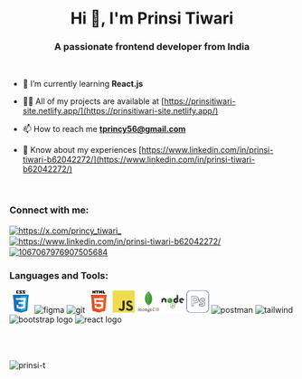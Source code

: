 <h1 align="center">Hi 👋, I'm Prinsi Tiwari</h1>
<h3 align="center">A passionate frontend developer from India</h3>
<br>




- 🌱 I’m currently learning **React.js**

- 👨‍💻 All of my projects are available at [https://prinsitiwari-site.netlify.app/](https://prinsitiwari-site.netlify.app/)

- 📫 How to reach me **tprincy56@gmail.com**

- 📄 Know about my experiences [https://www.linkedin.com/in/prinsi-tiwari-b62042272/](https://www.linkedin.com/in/prinsi-tiwari-b62042272/)
<br> 

<h3 align="left">Connect with me:</h3>
<p align="left">
<a href="https://twitter.com/https://x.com/princy_tiwari_" target="blank"><img align="center" src="https://raw.githubusercontent.com/rahuldkjain/github-profile-readme-generator/master/src/images/icons/Social/twitter.svg" alt="https://x.com/princy_tiwari_" height="30" width="40" /></a>
<a href="https://linkedin.com/in/https://www.linkedin.com/in/prinsi-tiwari-b62042272/" target="blank"><img align="center" src="https://raw.githubusercontent.com/rahuldkjain/github-profile-readme-generator/master/src/images/icons/Social/linked-in-alt.svg" alt="https://www.linkedin.com/in/prinsi-tiwari-b62042272/" height="30" width="40" /></a>
<a href="https://discord.gg/1067067976907505684" target="blank"><img align="center" src="https://raw.githubusercontent.com/rahuldkjain/github-profile-readme-generator/master/src/images/icons/Social/discord.svg" alt="1067067976907505684" height="30" width="40" /></a>
</p>

<h3 align="left">Languages and Tools:</h3>
<p align="left">  <img src="https://raw.githubusercontent.com/devicons/devicon/master/icons/css3/css3-original-wordmark.svg" alt="css3" width="40" height="40"/>   <img src="https://www.vectorlogo.zone/logos/figma/figma-icon.svg" alt="figma" width="40" height="40"/>   <img src="https://www.vectorlogo.zone/logos/git-scm/git-scm-icon.svg" alt="git" width="40" height="40"/>   <img src="https://raw.githubusercontent.com/devicons/devicon/master/icons/html5/html5-original-wordmark.svg" alt="html5" width="40" height="40"/> <img src="https://raw.githubusercontent.com/devicons/devicon/master/icons/javascript/javascript-original.svg" alt="javascript" width="40" height="40"/>  <img src="https://raw.githubusercontent.com/devicons/devicon/master/icons/mongodb/mongodb-original-wordmark.svg" alt="mongodb" width="40" height="40"/>  <img src="https://raw.githubusercontent.com/devicons/devicon/master/icons/nodejs/nodejs-original-wordmark.svg" alt="nodejs" width="40" height="40"/>  <img src="https://raw.githubusercontent.com/devicons/devicon/master/icons/photoshop/photoshop-line.svg" alt="photoshop" width="40" height="40"/>  <img src="https://www.vectorlogo.zone/logos/getpostman/getpostman-icon.svg" alt="postman" width="40" height="40"/> <img src="https://www.vectorlogo.zone/logos/tailwindcss/tailwindcss-icon.svg" alt="tailwind" width="40" height="40"/>  <img src="https://cdn.jsdelivr.net/gh/devicons/devicon/icons/bootstrap/bootstrap-original.svg" width="70" height="40" alt="bootstrap logo"  />
 <img src="https://cdn.jsdelivr.net/gh/devicons/devicon/icons/react/react-original.svg" height="40" alt="react logo"  />
  
</p>

<br><br>
<p><img align="center" src="https://github-readme-streak-stats.herokuapp.com/?user=prinsi-t&" alt="prinsi-t" /></p>

